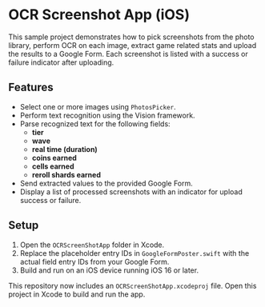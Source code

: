 # OCR Screenshot App (iOS)

This sample project demonstrates how to pick screenshots from the photo library, perform OCR on each image, extract game related stats and upload the results to a Google Form. Each screenshot is listed with a success or failure indicator after uploading.

## Features

- Select one or more images using `PhotosPicker`.
- Perform text recognition using the Vision framework.
- Parse recognized text for the following fields:
  - **tier**
  - **wave**
  - **real time (duration)**
  - **coins earned**
  - **cells earned**
  - **reroll shards earned**
- Send extracted values to the provided Google Form.
- Display a list of processed screenshots with an indicator for upload success or failure.

## Setup

1. Open the `OCRScreenShotApp` folder in Xcode.
2. Replace the placeholder entry IDs in `GoogleFormPoster.swift` with the actual field entry IDs from your Google Form.
3. Build and run on an iOS device running iOS 16 or later.

This repository now includes an `OCRScreenShotApp.xcodeproj` file. Open this project in Xcode to build and run the app.


